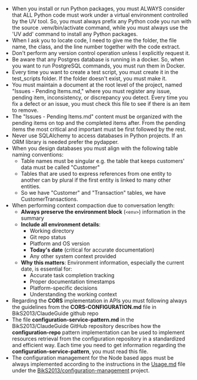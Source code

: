 - When you install or run Python packages, you must ALWAYS consider that ALL Python code must work under a virtual environment controlled by the UV tool. So, you must always prefix any Python code you run with the source .venv/bin/activate command, while you must always use the 'UV add' command to install any Python packages.
- When I ask you to locate code, I need to give me the folder, the file name, the class, and the line number together with the code extract.
- Don't perform any version control operation unless I explicitly request it.
- Be aware that any Postgres database is running in a docker. So, when you want to run PostgreSQL commands, you must run them in Docker.
- Every time you want to create a test script, you must create it in the test_scripts folder. If the folder doesn't exist, you must make it.
- You must maintain a document at the root level of the project, named "Issues - Pending Items.md," where you must register any issue, pending item, inconsistency, or discrepancy you detect. Every time you fix a defect or an issue, you must check this file to see if there is an item to remove.
- The "Issues - Pending Items.md" content must be organized with the pending items on top and the completed items after. From the pending items the most critical and important must be first followed by the rest.
- Never use SQLAlchemy to access databases in Python projects. If an ORM library is needed prefer the pydapper.
- When you design databases you must align with the following table naming conventions:
  - Table names must be singular e.g. the table that keeps customers' data must be called "Customer"
  - Tables that are used to express references from one entity to another can by plural if the first entity is linked to many other entities. 
  - So we have "Customer" and "Transaction" tables, we have CustomerTransactions.
- When performing context compaction due to conversation length:
  - **Always preserve the environment block** (`<env>`) information in the summary
  - **Include all environment details**:
    - Working directory
    - Git repo status
    - Platform and OS version
    - **Today's date** (critical for accurate documentation)
    - Any other system context provided
  - **Why this matters**: Environment information, especially the current date, is essential for:
    - Accurate task completion tracking
    - Proper documentation timestamps
    - Platform-specific decisions
    - Understanding the working context
- Regarding the **CORS** implementation in APIs you must following always the guidelines from the **CORS-CONFIGURATION.md** file in BikS2013/ClaudeGuide github repo
- The file **configuration-service-pattern.md** in the BikS2013/ClaudeGuide GitHub repository describes how the **configuration-repo** pattern implementation can be used to implement resources retrieval from the configuration repository in a standardized and efficient way. Each time you need to get information regarding the **configuration-service-pattern**, you must read this file.
- The configuration management for the Node based apps must be always implemented according to the instructions in the [Usage.md](https://github.com/BikS2013/configuration-management/blob/main/config-manager/USAGE.md) file under the [BikS2013/configuration-management](https://github.com/BikS2013/configuration-management) project. 
